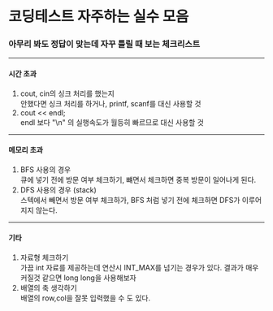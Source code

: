 # 코딩테스트 자주하는 실수 모음
### 아무리 봐도 정답이 맞는데 자꾸 틀릴 때 보는 체크리스트
---
#### 시간 초과
  1. cout, cin의 싱크 처리를 했는지   
    안했다면 싱크 처리를 하거나, printf, scanf를 대신 사용할 것
  2. cout << endl;   
    endl 보다 "\n" 의 실행속도가 월등히 빠르므로 대신 사용할 것

---
#### 메모리 초과
  1. BFS 사용의 경우   
    큐에 넣기 전에 방문 여부 체크하기, 뺴면서 체크하면 중복 방문이 일어나게 된다.
  2. DFS 사용의 경우 (stack)   
    스텍에서 빼면서 방문 여부 체크하가, BFS 처럼 넣기 전에 체크하면 DFS가 이루어지지 않는다.
---
#### 기타
  1. 자료형 체크하기   
    가끔 int 자료를 제공하는데 연산시 INT_MAX를 넘기는 경우가 있다. 결과가 매우 커질것 같으면 long long을 사용해보자
  2. 배열의 축 생각하기   
    배열의 row,col을 잘못 입력했을 수 도 있다.
